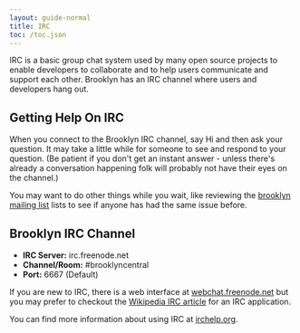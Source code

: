 ```yaml
---
layout: guide-normal
title: IRC
toc: /toc.json
---
```


IRC is a basic group chat system used by many open source projects to enable developers to 
collaborate and to help users communicate and support each other. Brooklyn has an IRC 
channel where users and developers hang out.

## Getting Help On IRC

When you connect to the Brooklyn IRC channel, say Hi and then ask your question. It may 
take a little while for someone to see and respond to your question. (Be 
patient if you don't get an instant answer - unless there's already a conversation 
happening folk will probably not have their eyes on the channel.) 

You may want to do other things while you wait, like reviewing the [brooklyn mailing list](https://mail-archives.apache.org/mod_mbox/incubator-brooklyn-dev/)
lists to see if anyone has had the same issue before.

## Brooklyn IRC Channel

* **IRC Server:** irc.freenode.net 
* **Channel/Room:** #brooklyncentral
* **Port:** 6667 (Default)

If you are new to IRC, there is a web interface at [webchat.freenode.net](http://webchat.freenode.net/?channels=brooklyncentral) 
but you may prefer to checkout the [Wikipedia IRC article](http://en.wikipedia.org/wiki/IRC#Client_software) 
for an IRC application.

You can find more information about using IRC at [irchelp.org](http://www.irchelp.org/).
